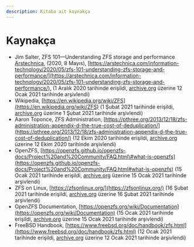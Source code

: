 ```yaml
---
description: Kitaba ait kaynakça
---
```


# Kaynakça

* Jim Salter, ZFS 101—Understanding ZFS storage and performance [Arstechnica](https://arstechnica.com), \(2020, 8 Mayıs\), [https://arstechnica.com/information-technology/2020/05/zfs-101-understanding-zfs-storage-and-performance/](https://arstechnica.com/information-technology/2020/05/zfs-101-understanding-zfs-storage-and-performance/), \(1 Aralık 2020 tarihinde erişildi,  [archive.org](https://web.archive.org/web/20210122011115/https://arstechnica.com/information-technology/2020/05/zfs-101-understanding-zfs-storage-and-performance/) üzerine 12 Ocak 2021 tarihinde arşivlendi\)
* Wikipedia, [https://en.wikipedia.org/wiki/ZFS](https://en.wikipedia.org/wiki/ZFS)  \(1 Şubat 2021 tarihinde erişildi,  [archive.org](https://web.archive.org/web/20210201174559/https://en.wikipedia.org/wiki/ZFS) üzerine 1 Şubat 2021 tarihinde arşivlendi\)
* Aaron Toponce, ZFS Administration, [https://pthree.org/2013/12/18/zfs-administration-appendix-d-the-true-cost-of-deduplication/](https://pthree.org/2013/12/18/zfs-administration-appendix-d-the-true-cost-of-deduplication/)  \(12 Ekim 2020 tarihinde erişildi,  [archive.org](https://web.archive.org/web/20210201174559/https://en.wikipedia.org/wiki/ZFS) üzerine 12 Ekim 2020 tarihinde arşivlendi\)
* OpenZFS, [https://openzfs.github.io/openzfs-docs/Project%20and%20Community/FAQ.html\#what-is-openzfs](https://openzfs.github.io/openzfs-docs/Project%20and%20Community/FAQ.html#what-is-openzfs)  \(15 Ocak 2021 tarihinde erişildi,  [archive.org](https://web.archive.org/web/20210115200004/https://openzfs.github.io/openzfs-docs/Project%20and%20Community/FAQ.html) üzerine 15 Ocak 2021 tarihinde arşivlendi\)
* ZFS on Linux, [https://zfsonlinux.org/](https://zfsonlinux.org/) \(16 Şubat 2021 tarihinde erişildi,  [archive.org](https://web.archive.org/web/20210115200004/https://openzfs.github.io/openzfs-docs/Project%20and%20Community/FAQ.html) üzerine 16 Şubat 2021 tarihinde arşivlendi\)
* OpenZFS Documentation, [https://openzfs.org/wiki/Documentation](https://openzfs.org/wiki/Documentation) \(15 Ocak 2021 tarihinde erişildi,  [archive.org](https://web.archive.org/web/20210115200004/https://openzfs.github.io/openzfs-docs/Project%20and%20Community/FAQ.html) üzerine 15 Ocak 2021 tarihinde arşivlendi\)
* FreeBSD Handbook, [https://www.freebsd.org/doc/handbook/zfs.html](https://www.freebsd.org/doc/handbook/zfs.html)  \(12 Ocak 2021 tarihinde erişildi,  [archive.org](https://web.archive.org/web/20210115200004/https://openzfs.github.io/openzfs-docs/Project%20and%20Community/FAQ.html) üzerine 12 Ocak 2021 tarihinde arşivlendi\)

